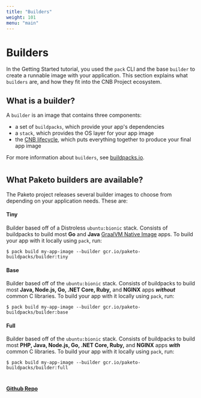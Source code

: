 ```yaml
---
title: "Builders"
weight: 101
menu: "main"
---
```


# Builders
In the Getting Started tutorial, you used the `pack` CLI and the base `builder` to create a runnable image with your application. This section explains what `builders` are, and how they fit into the CNB Project ecosystem.

## What is a builder?
A `builder` is an image that contains three components:
* a set of `buildpacks`, which provide your app's dependencies
* a `stack`, which provides the OS layer for your app image
* the [CNB lifecycle](https://buildpacks.io/docs/concepts/components/lifecycle/), which puts everything together to produce your final app image


For more information about `builders`, see [buildpacks.io](https://buildpacks.io/docs/concepts/components/builder/).

#
## What Paketo builders are available?
The Paketo project releases several builder images to choose from depending on your application needs. These are:

#### Tiny
Builder based off of a Distroless `ubuntu:bionic` stack. Consists of buildpacks to build most **Go** and **Java** [GraalVM Native Image](https://www.graalvm.org/docs/reference-manual/native-image/) apps. To build your app with it locally using `pack`, run: 

```
$ pack build my-app-image --builder gcr.io/paketo-buildpacks/builder:tiny
```

#### Base
Builder based off of the `ubuntu:bionic` stack. Consists of buildpacks to build most **Java, Node.js, Go, .NET Core, Ruby,** and **NGINX** apps _**without**_ common C libraries. To build your app with it locally using `pack`, run:

```
$ pack build my-app-image --builder gcr.io/paketo-buildpacks/builder:base
```

#### Full
Builder based off of the `ubuntu:bionic` stack. Consists of buildpacks to build most **PHP, Java, Node.js, Go, .NET Core, Ruby,** and **NGINX** apps _**with**_ common C libraries. To build your app with it locally using `pack`, run:

```
$ pack build my-app-image --builder gcr.io/paketo-buildpacks/builder:full
```
#
#### [Github Repo](https://github.com/paketo-buildpacks/builder)

